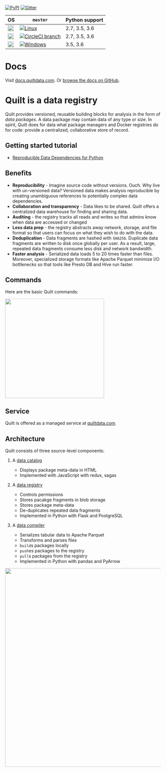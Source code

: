 [![PyPI](https://img.shields.io/pypi/v/quilt.svg)](https://pypi.python.org/pypi/quilt) [![Gitter](https://img.shields.io/gitter/room/nwjs/nw.js.svg)](https://gitter.im/quilt-data/Lobby)


| OS | `master` | Python support |
|----|--------------------|----------------|
| <img height="20" src="http://icons.iconarchive.com/icons/dakirby309/simply-styled/256/OS-Linux-icon.png"> | [![Linux](https://travis-ci.org/quiltdata/quilt.svg?branch=master)](https://travis-ci.org/quiltdata/quilt/branches) | 2.7, 3.5, 3.6 |
| <img height="20" src="http://icons.iconarchive.com/icons/icons8/windows-8/128/Systems-Mac-Os-icon.png"> | [![CircleCI branch](https://img.shields.io/circleci/project/github/quiltdata/quilt/master.svg)](https://circleci.com/gh/quiltdata/quilt/tree/master) | 2.7, 3.5, 3.6 |
| <img height="20" src="http://icons.iconarchive.com/icons/dakirby309/windows-8-metro/128/Folders-OS-Windows-8-Metro-icon.png"> | [![Windows](https://ci.appveyor.com/api/projects/status/tnihllrbmm08x0lt/branch/master?svg=true)](https://ci.appveyor.com/project/quiltdata/quilt-compiler/branch/master) | 3.5, 3.6 |


# Docs

Visit [docs.quiltdata.com](https://docs.quiltdata.com/). Or [browse the docs on GitHub](/docs/SUMMARY.md).

# Quilt is a data registry
Quilt provides versioned, reusable building blocks for analysis in the form of _data packages_. A data package may contain data of any type or size. In spirit, Quilt does for data what package managers and Docker registries do for code: provide a centralized, collaborative store of record.

## Getting started tutorial
* [Reproducible Data Dependencies for Python](https://blog.jupyter.org/reproducible-data-dependencies-for-python-guest-post-d0f68293a99)

## Benefits

* **Reproducibility** - Imagine source code without versions. Ouch. Why live with un-versioned data? Versioned data makes analysis reproducible by creating unambiguous references to potentially complex data dependencies.
* **Collaboration and transparency** - Data likes to be shared. Quilt offers a centralized data warehouse for finding and sharing data.
* **Auditing** - the registry tracks all reads and writes so that admins know when data are accessed or changed
* **Less data prep** - the registry abstracts away network, storage, and file format so that users can focus on what they wish to do with the data.
* **Deduplication** - Data fragments are hashed with `SHA256`. Duplicate data fragments are written to disk once globally per user. As a result, large, repeated data fragments consume less disk and network bandwidth.
* **Faster analysis** - Serialized data loads 5 to 20 times faster than files. Moreover, specialized storage formats like Apache Parquet minimize I/O bottlenecks so that tools like Presto DB and Hive run faster.

## Commands

Here are the basic Quilt commands:

<img width="320" src="https://raw.githubusercontent.com/quiltdata/resources/master/img/big-picture.png" />

## Service
Quilt is offered as a managed service at [quiltdata.com](https://quiltdata.com).

## Architecture
Quilt consists of three source-level components:

1. A [data catalog](catalog)
    - Displays package meta-data in HTML
    - Implemented with JavaScript with redux, sagas
    
2. A [data registry](registry)
    - Controls permissions
    - Stores pacakge fragments in blob storage
    - Stores package meta-data
    - De-duplicates repeated data fragments
    - Implemented in Python with Flask and PostgreSQL
    
3. A [data compiler](compiler)
    - Serializes tabular data to Apache Parquet
    - Transforms and parses files
    - `build`s packages locally
    - `push`es packages to the registry
    - `pull`s packages from the registry
    - Implemented in Python with pandas and PyArrow
    
<img width="640" src="https://raw.githubusercontent.com/quiltdata/resources/master/img/arch.png" />
